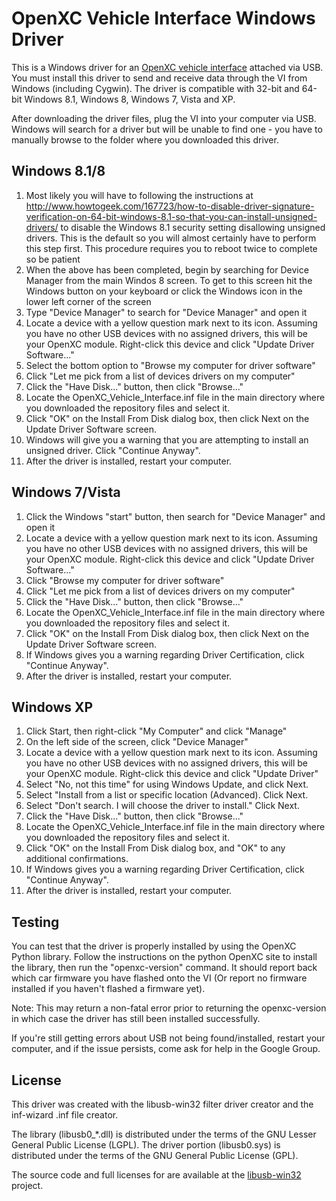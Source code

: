 OpenXC Vehicle Interface Windows Driver
========================================

This is a Windows driver for an [OpenXC vehicle
interface](http://openxcplatform.com/vehicle-interface/hardware.html) attached
via USB. You must install this driver to send and receive data through the VI
from Windows (including Cygwin). The driver is compatible with 32-bit and 64-bit
Windows 8.1, Windows 8, Windows 7, Vista and XP.

After downloading the driver files, plug the VI into your computer via USB.
Windows will search for a driver but will be unable to find one - you have to
manually browse to the folder where you downloaded this driver.


Windows 8.1/8
---------------

1. Most likely you will have to following the instructions at
   http://www.howtogeek.com/167723/how-to-disable-driver-signature-verification-on-64-bit-windows-8.1-so-that-you-can-install-unsigned-drivers/
   to disable the Windows 8.1 security setting disallowing unsigned drivers.
   This is the default so you will almost certainly have to perform this step first.
   This procedure requires you to reboot twice to complete so be patient
2. When the above has been completed, begin by searching for Device Manager
   from the main Windos 8 screen. To get to this screen hit the Windows button 
   on your keyboard or click the Windows icon in the lower left corner of the screen
3. Type "Device Manager" to search for "Device Manager" and open it
4. Locate a device with a yellow question mark next to its icon. Assuming you
   have no other USB devices with no assigned drivers, this will be your OpenXC
   module. Right-click this device and click "Update Driver Software..."
5. Select the bottom option to "Browse my computer for driver software"
6. Click "Let me pick from a list of devices drivers on my computer"
7. Click the "Have Disk..." button, then click "Browse..."
8. Locate the OpenXC_Vehicle_Interface.inf file in the main directory
   where you downloaded the repository files and select it.
9. Click "OK" on the Install From Disk dialog box, then click Next on the Update
   Driver Software screen.
10. Windows will give you a warning that you are attempting to install
    an unsigned driver. Click "Continue Anyway".
11. After the driver is installed, restart your computer.

Windows 7/Vista
---------------

1. Click the Windows "start" button, then search for "Device Manager" and open
   it
2. Locate a device with a yellow question mark next to its icon. Assuming you
   have no other USB devices with no assigned drivers, this will be your OpenXC
   module. Right-click this device and click "Update Driver Software..."
3. Click "Browse my computer for driver software"
4. Click "Let me pick from a list of devices drivers on my computer"
5. Click the "Have Disk..." button, then click "Browse..."
6. Locate the OpenXC_Vehicle_Interface.inf file in the main directory
   where you downloaded the repository files and select it.
7. Click "OK" on the Install From Disk dialog box, then click Next on the Update
   Driver Software screen.
8. If Windows gives you a warning regarding Driver Certification, click
   "Continue Anyway".
9. After the driver is installed, restart your computer.

Windows XP
-----------

1. Click Start, then right-click "My Computer" and click "Manage"
2. On the left side of the screen, click "Device Manager"
3. Locate a device with a yellow question mark next to its icon. Assuming you
   have no other USB devices with no assigned drivers, this will be your OpenXC
   module. Right-click this device and click "Update Driver"
4. Select "No, not this time" for using Windows Update, and click Next.
5. Select "Install from a list or specific location (Advanced). Click Next.
6. Select "Don't search. I will choose the driver to install." Click Next.
7. Click the "Have Disk..." button, then click "Browse..."
8. Locate the OpenXC_Vehicle_Interface.inf file in the main directory
   where you downloaded the repository files and select it.
9. Click "OK" on the Install From Disk dialog box, and "OK" to any additional
   confirmations.
10. If Windows gives you a warning regarding Driver Certification, click
    "Continue Anyway".
11. After the driver is installed, restart your computer.

## Testing

You can test that the driver is properly installed by using the OpenXC Python
library. Follow the instructions on the python OpenXC site to install the
library, then run the "openxc-version" command. It should report back which car
firmware you have flashed onto the VI (Or report no firmware installed if you
haven't flashed a firmware yet).

Note: This may return a non-fatal error prior to returning the openxc-version
      in which case the driver has still been installed successfully.

If you're still getting errors about USB not being found/installed, restart your
computer, and if the issue persists, come ask for help in the Google Group.

## License

This driver was created with the libusb-win32 filter driver creator
and the inf-wizard .inf file creator.

The library (libusb0_*.dll) is distributed under the terms of the GNU Lesser
General Public License (LGPL). The driver portion (libusb0.sys) is distributed
under the terms of the GNU General Public License (GPL).

The source code and full licenses for are available at the
[libusb-win32](http://sourceforge.net/apps/trac/libusb-win32/wiki) project.
